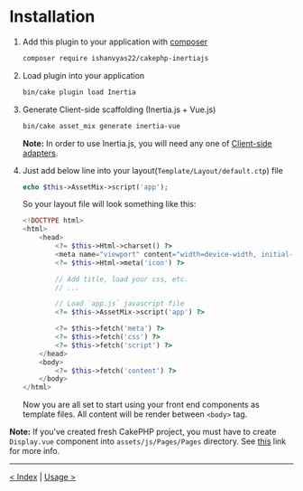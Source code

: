 # Installation

1. Add this plugin to your application with [composer](https://getcomposer.org)

    ```bash
    composer require ishanvyas22/cakephp-inertiajs
    ```

2. Load plugin into your application

    ```bash
    bin/cake plugin load Inertia
    ```

3. Generate Client-side scaffolding (Inertia.js + Vue.js)

    ```bash
    bin/cake asset_mix generate inertia-vue
    ```

    **Note:** In order to use Inertia.js, you will need any one of [Client-side adapters](ClientSideSetup.md).

4. Just add below line into your layout(`Template/Layout/default.ctp`) file

    ```php
    echo $this->AssetMix->script('app');
    ```

    So your layout file will look something like this:

    ```php
    <!DOCTYPE html>
    <html>
        <head>
            <?= $this->Html->charset() ?>
            <meta name="viewport" content="width=device-width, initial-scale=1.0, maximum-scale=1.0">
            <?= $this->Html->meta('icon') ?>

            // Add title, load your css, etc.
            // ...

            // Load `app.js` javascript file
            <?= $this->AssetMix->script('app') ?>

            <?= $this->fetch('meta') ?>
            <?= $this->fetch('css') ?>
            <?= $this->fetch('script') ?>
        </head>
        <body>
            <?= $this->fetch('content') ?>
        </body>
    </html>
    ```

    Now you are all set to start using your front end components as template files. All content will be render between `<body>` tag.

**Note:** If you've created fresh CakePHP project, you must have to create `Display.vue` component into `assets/js/Pages/Pages` directory. See [this](ClientSideSetup.md) link for more info.

---

[< Index](README.md) | [Usage >](ServerSideSetup.md)
